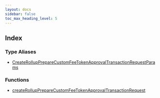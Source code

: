 ```yaml
---
layout: docs
sidebar: false
toc_max_heading_level: 5
---
```


## Index

### Type Aliases

- [CreateRollupPrepareCustomFeeTokenApprovalTransactionRequestParams](type-aliases/CreateRollupPrepareCustomFeeTokenApprovalTransactionRequestParams.md)

### Functions

- [createRollupPrepareCustomFeeTokenApprovalTransactionRequest](functions/createRollupPrepareCustomFeeTokenApprovalTransactionRequest.md)
